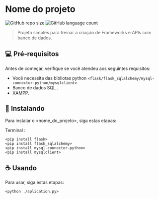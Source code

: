 # Nome do projeto

<!---Esses são exemplos. Veja https://shields.io para outras pessoas ou para personalizar este conjunto de escudos. Você pode querer incluir dependências, status do projeto e informações de licença aqui--->

![GitHub repo size](https://img.shields.io/github/repo-size/otaviozordan/crud-flask?style=for-the-badge)
![GitHub language count](https://img.shields.io/github/languages/count/otaviozordan/crud-flask?style=for-the-badge)

> Projeto simples para treinar a criação de Frameworks e APIs com banco de dados.

## 💻 Pré-requisitos

Antes de começar, verifique se você atendeu aos seguintes requisitos:
<!---Estes são apenas requisitos de exemplo. Adicionar, duplicar ou remover conforme necessário--->
* Você necessita das bibliotas python `<flask/flask_sqlalchemy/mysql-connector-python/mysqlclient>`
* Banco de dados SQL .
* XAMPP. 


## 🚀 Instalando

Para instalar o <nome_do_projeto>, siga estas etapas:

Terminal :
```
<pip install flask>
<pip install flask_sqlalchemy>
<pip install mysql-connector-python>
<pip install mysqlclient>
```

## ☕ Usando

Para usar, siga estas etapas:

```
<python ./aplication.py>
```

